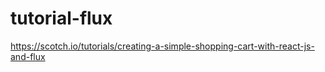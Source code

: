 # tutorial-flux

https://scotch.io/tutorials/creating-a-simple-shopping-cart-with-react-js-and-flux
